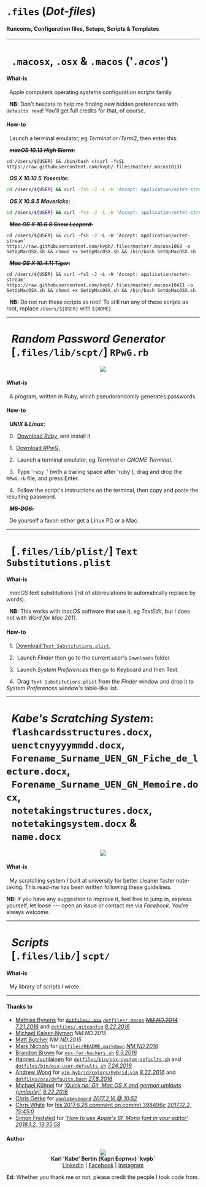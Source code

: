 # `.files` (_Dot-files_)
#### Runcoms, Configuration files, Setups, Scripts & Templates

- - -

# &nbsp;&nbsp;`.macosx`, `.osx` & `.macos` ('_`.acos`_')

<!--**'`.acos`':**
- [ ] `.macosx10411`
- [ ] `.macosx1068`
- [x] `.osx1095`
- [x] `.osx10105`
- [ ] `.macos1013`-->

#### What-is

&nbsp;&nbsp;Apple computers operating systems configuration scripts family.

&nbsp;&nbsp;**NB:** Don't hesitate to help me finding new hidden preferences with `defaults read`! You'll get full credits for that, of course.

#### How-to

&nbsp;&nbsp;Launch a terminal emulator, eg _Terminal_ or _iTerm2_, then enter this:

&nbsp;&nbsp;~~**_macOS 10.13 High Sierra_:**~~

```
cd /Users/${USER} && /bin/bash <(curl -fsSL https://raw.githubusercontent.com/kvpb/.files/master/.macos1013)
```

&nbsp;&nbsp;**_OS X 10.10.5 Yosemite_:**

```sh
cd /Users/${USER} && curl -fsS -J -L -H 'Accept: application/octet-stream' https://raw.githubusercontent.com/kvpb/.files/master/.osx10105 -o SetUpOSX.sh && chmod +x SetUpOSX.sh && /bin/bash SetUpOSX.sh
```

&nbsp;&nbsp;**_OS X 10.9.5 Mavericks_:**

```sh
cd /Users/${USER} && curl -fsS -J -L -H 'Accept: application/octet-stream' https://raw.githubusercontent.com/kvpb/.files/master/.osx1095 -o SetUpOSX.sh && chmod +x SetUpOSX.sh && /bin/bash SetUpOSX.sh
```

&nbsp;&nbsp;~~**_Mac OS X 10.6.8 Snow Leopard_:**~~

```
cd /Users/${USER} && curl -fsS -J -L -H 'Accept: application/octet-stream' https://raw.githubusercontent.com/kvpb/.files/master/.macosx1068 -o SetUpMacOSX.sh && chmod +x SetUpMacOSX.sh && /bin/bash SetUpMacOSX.sh
```

&nbsp;&nbsp;~~**_Mac OS X 10.4.11 Tiger_:**~~

```
cd /Users/${USER} && curl -fsS -J -L -H 'Accept: application/octet-stream' https://raw.githubusercontent.com/kvpb/.files/master/.macosx10411 -o SetUpMacOSX.sh && chmod +x SetUpMacOSX.sh && /bin/bash SetUpMacOSX.sh
```

&nbsp;&nbsp;**NB:** Do not run these scripts as root! To still run any of these scripts as root, replace `/Users/${USER}` with `${HOME}`.

- - -

# &nbsp;&nbsp;_Random Password Generator_<br>&nbsp;&nbsp;[`.files/lib/scpt/`] `RPwG.rb`

<p align='center'><a href='https://github.com/kvpb/.files/blob/master/lib/scpt/RPwG.rb'><img src='https://rawgit.com/kvpb/543e66fc06e322658f5877e9e2f77cda/raw/08ecb3022f7c7de3c1a16b05e59af04b92e19af5/RPwG.svg'></a></p>

#### What-is

&nbsp;&nbsp;A program, written in Ruby, which pseudorandomly generates passwords.

#### How-to

&nbsp;&nbsp;**_UNIX_ & _Linux_:**

&nbsp;&nbsp;0.&nbsp;&nbsp;[Download _Ruby_,](https://www.ruby-lang.org/en/downloads/) and install it.

&nbsp;&nbsp;1.&nbsp;&nbsp;[Download _RPwG_.](https://github.com/kvpb/.files/blob/master/lib/scpt/RPwG.rb)

&nbsp;&nbsp;2.&nbsp;&nbsp;Launch a terminal emulator, eg _Terminal_ or _GNOME Terminal_.

&nbsp;&nbsp;3.&nbsp;&nbsp;Type '`ruby `' (with a trailing space after 'ruby'), drag and drop the `RPwG.rb` file, and press Enter.

&nbsp;&nbsp;4.&nbsp;&nbsp;Follow the script's instructions on the terminal, then copy and paste the resulting password.

&nbsp;&nbsp;~~**_MS-DOS_:**~~

&nbsp;&nbsp;Do yourself a favor: either get a Linux PC or a Mac.

- - -

# &nbsp;&nbsp;[`.files/lib/plist/`] `Text Substitutions.plist`

<!--**`Text Substitutions.plist`:**
| Replace | With |
| --- | --- |
|  |  |-->

#### What-is

&nbsp;&nbsp;_macOS_ text substitutions (list of abbreviations to automatically replace by words).

&nbsp;&nbsp;**NB:** This works with _macOS_ software that use it, eg _TextEdit_, but I does not with _Word for Mac 2011_.

#### How-to

&nbsp;&nbsp;1.&nbsp;&nbsp;[Download `Text Substitutions.plist`.](https://rawgit.com/kvpb/.files/master/lib/plist/Text%20Substitutions.plist)

&nbsp;&nbsp;2.&nbsp;&nbsp;Launch _Finder_ then go to the current user's `Downloads` folder.

&nbsp;&nbsp;3.&nbsp;&nbsp;Launch _System Preferences_ then go to Keyboard and then Text.

&nbsp;&nbsp;4.&nbsp;&nbsp;Drag `Text Substitutions.plist` from the _Finder_ window and drop it to _System Preferences_ window's table-like list.

- - -

# &nbsp;&nbsp;_Kabe's Scratching System_:<br>&nbsp;&nbsp;`flashcardsstructures.docx`,<br>&nbsp;&nbsp;`uenctcnyyyymmdd.docx`,<br>&nbsp;&nbsp;`Forename_Surname_UEN_GN_Fiche_de_lecture.docx`,<br>&nbsp;&nbsp;`Forename_Surname_UEN_GN_Memoire.docx`,<br>&nbsp;&nbsp;`notetakingstructures.docx`,<br>&nbsp;&nbsp;`notetakingsystem.docx` &<br>&nbsp;&nbsp;`name.docx`

<p align='center'><a=href='https://github.com/kvpb/.files/raw/master/notetakingsystem.docx'><img src='https://rawgit.com/kvpb/d09c287b1d3c8e77bb9897db657938d4/raw/54cdac0b8ffad36d9ade790cfa53d138c6867412/karlbertinsscratchingsystemfrontcover.svg'></a>

#### What-is

&nbsp;&nbsp;My scratching system I built at university for better cleaner faster note-taking. This read-me has been written following these guidelines.

**NB:** If you have any suggestion to improve it, feel free to jump in, express yourself, let loose --- open an issue or contact me via _Facebook_. You're always welcome.

- - -

# &nbsp;&nbsp;_Scripts_<br>&nbsp;&nbsp;[`.files/lib/`] `scpt/`

<!--
**`scpt/`**:
- [ ] `InstallCommandLineTools.sh` 'Install Command Line Tools' Mac shell script
- [x] ~~`InstallGitforMac.sh` 'Install Git for Mac' shell script~~
- [x] ~~`InstallHomebrew.sh` 'Install Homebrew' Mac shell script~~
- [ ] `InstallHomebrewBundle.sh` 'Install homebrew-bundle' Mac shell script
- [ ] `InstallJumpcut.sh` 'Install Jumpcut' Mac shell script
- [ ] `InstallSizeUp.sh` 'Install SizeUp' Mac shell script
- [ ] `InstallFlux.sh` 'Install f.lux Mac' shell script
- [ ] `InstallOnyX.sh` 'Install OnyX' Mac shell script
- [x] ~~`InstallAppZapper.sh` 'Install AppZapper' Mac shell script~~
- [ ] `InstallGPGSuite.sh` 'Install GPG Suite Mac' shell script
- [ ] `InstallPaparazzi.sh` 'Install Paparazzi!' Mac shell script
- [ ] `InstallTransmission.sh` 'Install Transmission Mac' shell script
- [ ] `InstallJDownloader2.sh` 'Install JDownloader2 Mac' shell script
- [x] ~~`InstallSFMono.sh` 'Install SF Mono' shell script~~
- [x] ~~`InstallSFMonoFromMac.sh` 'Install SF Mono from Mac' Mac shell script~~
- [x] ~~`InstallSanFrancisco.sh` 'Install San Francisco' Mac shell script~~
- [x] ~~`InstallSanFranciscoCompact.sh` 'Install San Francisco Compact' Mac shell script~~
- [ ] `InstallVMwareFusion8` 'Install VMware Fusion 8' Mac shell script
- [ ] `InstallPsCC.sh` 'Install Photoshop CC (14.0) Mac' shell script
- [ ] `InstallPsCS6.sh` 'Install Photoshop CS6 Extended Mac' shell script
- [ ] `InstallAiCC.sh` 'Install Illustrator CC (17.0) Mac' shell script
- [ ] `InstallAiCS6.sh` 'Install Illustrator CS6 Mac' shell script
- [ ] `InstallLr7.sh` 'Install Photoshop Lightroom 7 Mac' shell script
- [ ] `InstallLr6.sh` 'Install Photoshop Lightroom 6 (CC 2015) Mac' shell script
- [ ] `InstallOffice2016forMac.sh` 'Install Office 2016 for Mac' shell script
- [ ] `InstallOffice2011forMac.sh` 'Install Office 2011 for Mac' shell script
- [ ] `InstallSketch344.sh` 'Install Sketch 3.4.4 [latest OS X 10.9.5 Mavericks compatible version]' Mac shell script
- [ ] `InstalliTerm2.sh` 'Install iTerm2' Mac shell script
- [x] ~~`InstallHyper.sh` 'Install HyperTerm' Mac shell script~~
- [ ] `InstallHyper.js` 'Install Hyper' Mac JavaScript script
- [ ] `InstallCathode.sh` 'Install Cathode' Mac shell script
- [ ] `InstallCathode203.sh` 'Install Cathode 2.0.3 (Last 10.6.X compatible version)' Mac shell script
- [ ] `InstallCathode094.sh` 'Install Cathode 0.9.4 (Last 10.5.X compatible version)' Mac shell script
- [ ] `InstallPathFinder7.sh` 'Install Path Finder 7' Mac shell script
- [ ] `InstallPathFinder6.sh` 'Install Path Finder 6' Mac shell script
- [ ] `InstallForkLift3.sh` 'Install ForkLift 3' Mac shell script
- [ ] `InstallForkLift2.sh` 'Install ForkLift 2' Mac shell script
- [x] ~~`InstallVLC.sh` 'Install VLC Mac' shell script~~
- [x] ~~`InstallChrome.sh` 'Install Chrome Mac' shell script~~
- [x] ~~`InstallDropbox.sh` 'Install Dropbox Mac' shell script~~
- [x] ~~`Installdbxcli.sh` 'Install dbxcli Mac' shell script~~
- [x] ~~`InstallSpotify.sh` 'Install Spotify Mac' shell script~~
- [ ] `InstallWhatsApp.sh` 'Install WhatsApp Mac' shell script
- [ ] `InstallMessengerforMac.sh` 'Install Messenger for  Mac' shell script
- [ ] `InstallGoofy.sh` 'Install Goofy Mac' shell script
- [x] ~~`RPwG.rb` 'Random Password Generator' Ruby script~~
- [x] ~~`SetKeyboardBrightnessTo100percent.sh` 'Set keyboard brightness to max' Mac shell script~~
- [x] ~~`SetVolumeTo50percent.sh` 'Set OS volume to 50%' Mac shell script~~
- [x] ~~`SetVolumeToMuted.sh` 'Set OS volume to muted' Mac shell script~~
- [x] ~~`GetVolumeMuteStatus.sh` 'Get OS volume mute status' Mac shell script~~
- [x] ~~`NewTestFolders.sh` 'New Test Folders' Mac shell script~~
- [x] ~~`RemoveDirectoryFromUsersHome.sh` 'Remove directory from user's home' Mac shell script~~
- [x] ~~`RemoveCreativeCloudFilesFromUsersHome.sh` 'Remove Creative Cloud Files from user's home' Mac shell script~~
- [ ] `DeleteChromeSuggestions.sh` 'Delete Chrome Mac suggestions' shell script
-->

#### What-is

&nbsp;&nbsp;My library of scripts I wrote.

<!--
#### How-to

&nbsp;&nbsp;
-->

- - -

#### Thanks to

* [Mathias Bynens](https://mathiasbynens.be/) for ~~[`dotfiles/.osx`](https://raw.githubusercontent.com/mathiasbynens/dotfiles/master/.osx)~~ [`dotfiles/.macos`](https://raw.githubusercontent.com/mathiasbynens/dotfiles/master/.macos) ~~_[NM.ND.2014](https://github.com/mathiasbynens/dotfiles/commit/3b4eb3efb692aa4d19a1e2c30c2ed9a65e9c7d8c)_~~ _[7.21.2016](https://github.com/mathiasbynens/dotfiles/commit/47268d92afbec69e3a7243a144a126bbd25bcf2c)_ and [`dotfiles/.gitconfig`](https://raw.githubusercontent.com/mathiasbynens/dotfiles/master/.gitconfig) _[8.22.2016](https://github.com/mathiasbynens/dotfiles/commit/47268d92afbec69e3a7243a144a126bbd25bcf2c)_
* [Michael Kaiser-Nyman](http://www.epicodus.com/) _NM.ND.2015_
* [Matt Butcher](http://technosophos.com/) _NM.ND.2015_
* [Mark Nichols](http://zanshin.net/) for [`dotfiles/README.markdown`](https://raw.githubusercontent.com/zanshin/dotfiles/master/README.markdown) _[NM.ND.2016](https://github.com/zanshin/dotfiles/commit/02ec428566e893b765e1c34c31f330bb6531dd51)_
* [Brandon Brown](https://brandonb.io/) for [`osx-for-hackers.sh`](https://gist.githubusercontent.com/brandonb927/3195465/raw/f9aa762705e6cf86cc8f3ce74b43a89eecab6f36/osx-for-hackers.sh) _[6.5.2016](https://gist.github.com/brandonb927/3195465/06fe593551bc778a232584593aa462a1ce635a70)_
* [Hannes Juutilainen](https://obsoletesysadmin.wordpress.com/) for [`dotfiles/bin/osx-system-defaults.sh`](https://raw.githubusercontent.com/hjuutilainen/dotfiles/master/bin/osx-system-defaults.sh) and [`dotfiles/bin/osx-user-defaults.sh`](https://raw.githubusercontent.com/hjuutilainen/dotfiles/master/bin/osx-user-defaults.sh) _[7.24.2016](https://github.com/hjuutilainen/dotfiles/commit/93f33a7a5954fe63c075f43dbda688d941643d9e)_
* [Andrew Wong](https://andrewwong.id.au/) for [`vim-hybrid/colors/hybrid.vim`](https://raw.githubusercontent.com/w0ng/vim-hybrid/master/colors/hybrid.vim) _[8.22.2016](https://github.com/w0ng/vim-hybrid/commit/cc58baabeabc7b83768e25b852bf89c34756bf90)_ and [`dotfiles/osx/defaults.bash`](https://raw.githubusercontent.com/w0ng/dotfiles/master/osx/defaults.bash) _[27.8.2016](https://github.com/w0ng/dotfiles/commit/98bb99e85ff175d213f2199a788411b20f483b01)_
* [Michael Kühnel](http://michael-kuehnel.de/) for ['_Quick tip: Git, Mac OS X and german umlauts (umlaute)_'](http://michael-kuehnel.de/git/2014/11/21/git-mac-osx-and-german-umlaute.html) _[8.22.2016](https://github.com/mischah/dotfiles/commit/f2ab1a8bb27a6dc944e2abd991f499e7928aef0d)_
* [Chris Gerke](https://www.linkedin.com/in/chrisgerke) for [`applekeyboard`](https://gist.githubusercontent.com/cgerke/e5500f93cd5edf05084c/raw/18c4513d662ffc636eba56f854b5e3b817c4bf51/applekeyboard) _[2017.2.16 @ 10:52](https://gist.github.com/cgerke/e5500f93cd5edf05084c/18c4513d662ffc636eba56f854b5e3b817c4bf51)_
* [Chris White](https://github.com/christopherdwhite) for [his 2017.6.26 comment on commit 398496c](https://github.com/mathiasbynens/dotfiles/commit/398496c2372d65c0e6770d02b0c5b49c0d636f31#comments) _[2017.12.2, 15:45:0](https://github.com/mathiasbynens/dotfiles/commit/398496c2372d65c0e6770d02b0c5b49c0d636f31#commitcomment-22753491)_
* [Simon Fredsted](https://simonfredsted.com/) for ['_How to use Apple's SF Mono font in your editor_'](https://simonfredsted.com/1438) _[2018.1.2, 13:35:58](https://web.archive.org/save/https://simonfredsted.com/1438)_

#### Author

<p align='center'><a href='http://kvpb.co/'><img src='https://rawgit.com/kvpb/b9c0737f2941542ae22b2806b66a3c19/raw/9867dde923550a08d05f3fae3a2b02905ea8345c/quickresponsecode.svg'></a><br>
<b>Karl 'Kabe' Bertin (Карл Бэртин) `kvpb`</b><br> <!-- Neither `<span style='font-variant: small-caps;'>Bertin</span>` & `<span style='font-variant: small-caps;'>Бэртин</span>` nor `B<small>ERTIN</small>` & `Б<small>ЭРТИН</small>` work on GitHub. -->
<a href='https://www.linkedin.com/in/karlbertin'>LinkedIn</a> | <a href='https://www.facebook.com/karlbertin'>Facebook</a> | <a href='https://www.instagram.com/karlbertin/'>Instagram</a></p>

**Ed:** Whether you thank me or not, please credit the people I took code from.

<!--**PS:** -->
